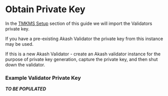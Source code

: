 # Obtain Private Key

In the [TMKMS Setup](tmkms-setup.md) section of this guide we will import the Validators private key.

If you have a pre-existing Akash Validator the private key from this instance may be used.

If this is a new Akash Validator - create an Akash validator instance for the purpose of private key generation, capture the private key, and then shut down the validator.

### Example Validator Private Key

_**TO BE POPULATED**_

